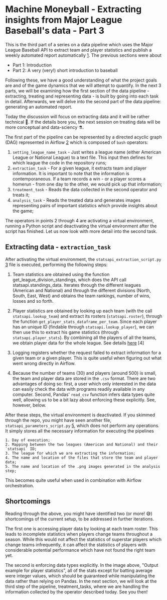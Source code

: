 # Machine Moneyball - Extracting insights from Major League Baseball's data - Part 3

This is the third part of a series on a data pipeline which uses the Major League Baseball API to extract team and player statistics and publish a weekly automated report automatically [1](https://github.com/lbventura/mlb-airflow-data-pipeline). The previous sections were about

- Part 1: Introduction
- Part 2: A very (very!) short introduction to baseball

Following these, we have a good understanding of what the project goals are and of the game dynamics that we will attempt to quantify. In the next 3 parts, we will be examining how the first section of the data pipeline - extracting, treating and representing data - is built by going into each task in detail. Afterwards, we will delve into the second part of the data pipeline: generating an automated report.

Today the discussion will focus on extracting data and it will be rather technical 🔧. If the details bore you, the next session on treating data will be more conceptual and data-sciency ⚗️.

The first part of the pipeline can be represented by a directed acyclic graph (DAG) represented in Airflow [2](https://airflow.apache.org/) which is composed of `bash` operators:

1. `setting_league_name_task`  - Just writes a league name (either American League or National League) to a text file. This input then defines for which league the code in the repository runs;
2. `extraction_task` - For a given league, it extracts team and player information. It is important to note that the information is contemporaneous. If a team records a win - or a player scores a homerun - from one day to the other, we would pick up that information;
3. `treatment_task` - Reads the data collected in the second operator and treats it;
4. `analysis_task` - Reads the treated data and generates images representing pairs of important statistics which provide insights about the game;

The operators in points 2 through 4 are activating a virtual environment, running a Python script and deactivating the virtual environment after the script has finished. Let us now look with more detail into the second task.

## Extracting data - `extraction_task`

After activating the virtual environment, the `statsapi_extraction_script.py` [3](https://github.com/lbventura/mlb-airflow-data-pipeline/blob/main/statsapi_extraction_script.py) file is executed, performing the following steps:

1. Team statistics are obtained using the function get_league_division_standings, which does the API call statsapi.standings_data. Iterates through the different leagues (American and National) and through the different divisions (North, South, East, West) and obtains the team rankings, number of wins, losses and so forth.


2. Player statistics are obtained by looking up each team (with the call `statsapi.lookup_team`) and extract its rosters (`statsapi.roster`), through the function `get_player_stats_dataframe_per_team`. Since each player has an unique ID (findable through `statsapi.lookup_player`), we can then use this to extract his game statistics (through `statsapi.player_stats`). By combining all the players of all the teams, we obtain player data for the whole league. See details [here](https://github.com/lbventura/mlb-airflow-data-pipeline/blob/052bbf3fbdeafc606fc463e6c4752bfead7d922f/statsapi_extraction_script.py#L96) [4]

3. Logging registers whether the request failed to extract information for a given team or a given player. This is quite useful when figuring out what went wrong directly in Airflow.


4. Because the number of teams (30) and players (around 500) is small, the team and player data are stored in the `.csv` format. There are two advantages of doing so: first, a user which only interested in the data can easily check the data with programs readily available in any computer. Second, Pandas' `read_csv` function infers data types quite well, allowing us to be a bit lazy about enforcing these explicitly. See, however, below.

After these steps, the virtual environment is deactivated. If you skimmed through the repo, you might have seen another file, `statsapi_parameters_script.py` [5](https://github.com/lbventura/mlb-airflow-data-pipeline/blob/main/statsapi_parameters_script.py), which does not perform any operations. It simply stores all the necessary information for executing the pipelines

    1. Day of execution;
    2. Mapping between the two leagues (American and National) and their `statsapi` ID;
    3. The league for which we are extracting the information;
    4. The name and location of the files that store the team and player data;
    5. The name and location of the .png images generated in the analysis step;

This becomes quite useful when used in combination with Airflow orchestration.

## Shortcomings

Reading through the above, you might have identified two (or more! 😅) shortcomings of the current setup, to be addressed in further iterations.

The first one is accessing player data by looking at each team roster. This leads to incomplete statistics when players change teams throughout a season. While this would not affect the statistics of superstar players which change teams infrequently, it can affect the statistics of players with considerable potential performance which have not found the right team yet.

The second is enforcing data types explicitly. In the image above, "Output example for player statistics", all of the stats except for batting average were integer values, which should be guaranteed while manipulating the data rather than relying on Pandas.
In the next section, we will look at the third step of the pipeline, treatment_tasks, where we are handling the information collected by the operator described today. See you then!
